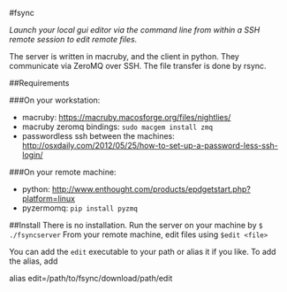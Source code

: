 #fsync

*Launch your local gui editor via the command line from within a SSH remote session
to edit remote files.*

The server is written in macruby, and the client in python. They communicate
via ZeroMQ over SSH. The file transfer is done by rsync.

##Requirements

###On your workstation:
- macruby: https://macruby.macosforge.org/files/nightlies/
- macruby zeromq bindings: `sudo macgem install zmq`
- passwordless ssh between the machines: http://osxdaily.com/2012/05/25/how-to-set-up-a-password-less-ssh-login/

###On your remote machine:
- python: http://www.enthought.com/products/epdgetstart.php?platform=linux
- pyzermomq: `pip install pyzmq`


##Install
There is no installation. Run the server on your machine by `$ ./fsyncserver`
From your remote machine, edit files using `$edit <file>`
  
You can add the `edit` executable to your path or alias it if you like.
To add the alias, add

  alias edit=/path/to/fsync/download/path/edit
  



